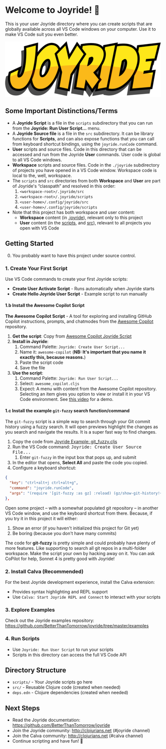 # Welcome to Joyride! 🎸

This is your user Joyride directory where you can create scripts that are globally available across all VS Code windows on your computer. Use it to make VS Code suit you even better.

![Joyride Logo](https://raw.githubusercontent.com/BetterThanTomorrow/joyride/master/assets/joyride-logo.png)

## Some Important Distinctions/Terms

- A **Joyride Script** is a file in the `scripts` subdirectory that you can
  run from the **Joyride: Run User Script...** menu.
- A **Joyride Source file** is a file in the `src` subdirectory. It can be library
  functions for **Scripts**, and can also expose functions that you can call
  from keyboard shortcut bindings, using the `joyride.runCode` command.
- **User** scripts and source files. Code in this directory that can be accessed
  and run from the Joyride **User** commands. User code is global to all VS Code
  windows.
- **Workspace** scripts and source files. Code in the `./joyride` subdirectory of
  projects you have opened in a VS Code window. Workspace code is local to the,
  well, workspace.
- The `scripts` and `src` directories from both **Workspace** and **User** are
  part of Joyride's “classpath” and resolved in this order:
  1. `<workspace-root>/.joyride/src`
  1. `<workspace-root>/.joyride/scripts`
  1. `<user-home>/.config/joyride/src`
  1. `<user-home>/.config/joyride/scripts`
- Note that this project has both workspace and user content:
  - **Workspace** content (in [.joyride](.joyride/)), relevant only to this project
  - **User** content (in the [scripts](scripts/), and [src](src/)), relevant to all projects you open with VS Code

## Getting Started

0. You probably want to have this project under source control.

### 1. Create Your First Script
Use VS Code commands to create your first Joyride scripts:
- **Create User Activate Script** - Runs automatically when Joyride starts
- **Create Hello Joyride User Script** - Example script to run manually

#### 1.b Install the Awesome Copilot Script

**The Awesome Copilot Script** - A tool for exploring and installing GitHub Copilot instructions, prompts, and chatmodes from the [Awesome Copilot](https://github.com/github/awesome-copilot) repository.

1. **Get the script**: Copy from [Awesome Copilot Joyride Script](https://pez.github.io/awesome-copilot-index/awesome-copilot-script)
2. **Install in Joyride**:
   1. Command Palette: `Joyride: Create User Script...`
   2. Name it: `awesome-copilot` (**NB: It's important that you name it exactly this, because reasons.**)
   3. Paste the script code
   4. Save the file
3. **Use the script**:
   1. Command Palette: `Joyride: Run User Script...`
   2. Select: `awesome_copilot.cljs`
   3. Expect: A menu with content from the Awesome Copilot repository. Selecting an item gives you option to view or install it in your VS Code environment. See [this video](https://www.youtube.com/watch?v=AiL8LurZgSI) for a demo.

#### 1.c Install the example `git-fuzzy` search function/command

The `git-fuzzy` script is a simple way to search through your Git commit history using a fuzzy search. It will open previews highlight the changes as you search and navigate the results. It is a super fast way to find changes.

1. Copy the code from [Joyride Example: git_fuzzy.cljs](https://raw.githubusercontent.com/BetterThanTomorrow/joyride/refs/heads/master/examples/.joyride/src/git_fuzzy.cljs)
1. Run the VS Code command: <kbd>Joyride: Create User Source File...</kbd>
    1. Enter `git-fuzzy` in the input box that pops up, and submit
1. In the editor that opens, **Select All** and paste the code you copied.
1. Configure a keyboard shortcut:
  ```json
  {
    "key": "ctrl+alt+j ctrl+alt+g",
    "command": "joyride.runCode",
    "args": "(require '[git-fuzzy :as gz] :reload) (gz/show-git-history!+)"
  },
  ```

Open some project – with a somewhat populated git repository – in another VS Code window, and use the keyboard shortcut from there. Because, if you try it in this project it will either:
1. Show an error (if you haven't initialized this project for Git yet)
1. Be boring (because you don't have many commits)

The code for **git-fuzzy** is pretty simple and could probably have plenty of more features. Like supporting to search all git repos in a multi-folder workspace. Make the script your own by hacking away on it. You can ask CoPilot for help, Sonnet 4 is pretty good with Joyride!

### 2. Install Calva (Recommended)
For the best Joyride development experience, install the Calva extension:
- Provides syntax highlighting and REPL support
- Use `Calva: Start Joyride REPL and Connect` to interact with your scripts

### 3. Explore Examples
Check out the Joyride examples repository:
https://github.com/BetterThanTomorrow/joyride/tree/master/examples

### 4. Run Scripts
- Use `Joyride: Run User Script` to run your scripts
- Scripts in this directory can access the full VS Code API

## Directory Structure

- `scripts/` - Your Joyride scripts go here
- `src/` - Reusable Clojure code (created when needed)
- `deps.edn` - Clojure dependencies (created when needed)

## Next Steps

- Read the Joyride documentation: https://github.com/BetterThanTomorrow/joyride
- Join the Joyride community: http://clojurians.net (#joyride channel)
- Join the Calva community: http://clojurians.net (#calva channel)
- Continue scripting and have fun! 🎉
